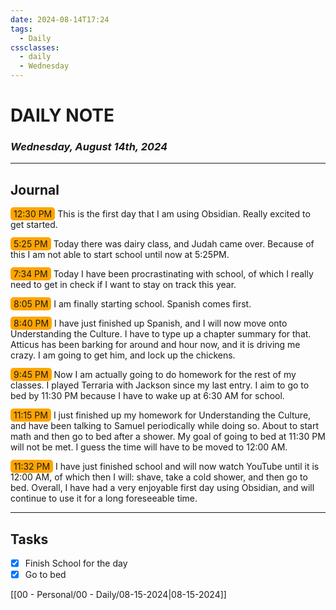 ```yaml
---
date: 2024-08-14T17:24
tags:
  - Daily
cssclasses:
  - daily
  - Wednesday
---
```


# DAILY NOTE

### _Wednesday, August 14th, 2024_

---

## Journal

<span style="background-color: orange; border-radius: 5px; padding: 2px 5px;">12:30 PM</span>
This is the first day that I am using Obsidian. Really excited to get started.

<span style="background-color: orange; border-radius: 5px; padding: 2px 5px;">5:25 PM</span>
Today there was dairy class, and Judah came over. Because of this I am not able to start school until now at 5:25PM.

<span style="background-color: orange; border-radius: 5px; padding: 2px 5px;">7:34 PM</span>
Today I have been procrastinating with school, of which I really need to get in check if I want to stay on track this year.

<span style="background-color: orange; border-radius: 5px; padding: 2px 5px;">8:05 PM</span>
I am finally starting school. Spanish comes first.

<span style="background-color: orange; border-radius: 5px; padding: 2px 5px;">8:40 PM</span>
I have just finished up Spanish, and I will now move onto Understanding the Culture. I have to type up a chapter summary for that. Atticus has been barking for around and hour now, and it is driving me crazy. I am going to get him, and lock up the chickens.

<span style="background-color: orange; border-radius: 5px; padding: 2px 5px;">9:45 PM</span>
Now I am actually going to do homework for the rest of my classes. I played Terraria with Jackson since my last entry. I aim to go to bed by 11:30 PM because I have to wake up at 6:30 AM for school.

<span style="background-color: orange; border-radius: 5px; padding: 2px 5px;">11:15 PM</span>
I just finished up my homework for Understanding the Culture, and have been talking to Samuel periodically while doing so. About to start math and then go to bed after a shower. My goal of going to bed at 11:30 PM will not be met. I guess the time will have to be moved to 12:00 AM.

<span style="background-color: orange; border-radius: 5px; padding: 2px 5px;">11:32 PM</span>
I have just finished school and will now watch YouTube until it is 12:00 AM, of which then I will: shave, take a cold shower, and then go to bed. Overall, I have had a very enjoyable first day using Obsidian, and will continue to use it for a long foreseeable time.

---

## Tasks

- [x] Finish School for the day
- [x] Go to bed

[[00 - Personal/00 - Daily/08-15-2024|08-15-2024]]